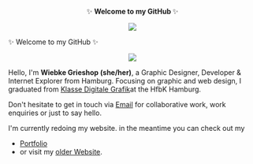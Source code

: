 <p align="center">  
 ✨ <b> Welcome to my GitHub </b>✨ </p>
  
<p align="center">  <img src="https://media.giphy.com/media/3oEduPYHQCqxnwGeQw/giphy.gif" /> 

 </p>
 



 ✨  Welcome to my GitHub ✨ 
  
<p align="center">  <img src="https://giphy.com/embed/2RiU1RUjyh4C4/giphy.gif" /> 

 </p>
 



Hello, I'm **Wiebke Grieshop (she/her)**, a Graphic Designer, Developer & Internet Explorer from Hamburg. Focusing on graphic and web design, I graduated from [ Klasse Digitale Grafik](https://digitale-grafik.com/)at the HfbK Hamburg. 



 Don't hesitate to get in touch via [Email](mailto:hallo@wiebkegrieshop.com) for collaborative work, work enquiries or just to say hello.

I'm currently redoing my website. in the meantime you can check out my 
 - [Portfolio](https://wiebkegrieshop.com/portfolio.pdf) 
 - or visit my [older Website](https://wiebkegrieshop.com/older). 


